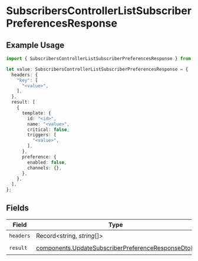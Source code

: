 # SubscribersControllerListSubscriberPreferencesResponse

## Example Usage

```typescript
import { SubscribersControllerListSubscriberPreferencesResponse } from "@novu/api/models/operations";

let value: SubscribersControllerListSubscriberPreferencesResponse = {
  headers: {
    "key": [
      "<value>",
    ],
  },
  result: [
    {
      template: {
        id: "<id>",
        name: "<value>",
        critical: false,
        triggers: [
          "<value>",
        ],
      },
      preference: {
        enabled: false,
        channels: {},
      },
    },
  ],
};
```

## Fields

| Field                                                                                                                  | Type                                                                                                                   | Required                                                                                                               | Description                                                                                                            |
| ---------------------------------------------------------------------------------------------------------------------- | ---------------------------------------------------------------------------------------------------------------------- | ---------------------------------------------------------------------------------------------------------------------- | ---------------------------------------------------------------------------------------------------------------------- |
| `headers`                                                                                                              | Record<string, *string*[]>                                                                                             | :heavy_check_mark:                                                                                                     | N/A                                                                                                                    |
| `result`                                                                                                               | [components.UpdateSubscriberPreferenceResponseDto](../../models/components/updatesubscriberpreferenceresponsedto.md)[] | :heavy_check_mark:                                                                                                     | N/A                                                                                                                    |